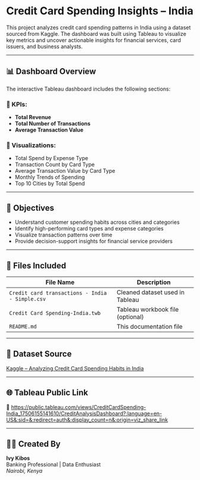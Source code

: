 # Credit Card Spending Insights – India

This project analyzes credit card spending patterns in India using a dataset sourced from Kaggle. The dashboard was built using Tableau to visualize key metrics and uncover actionable insights for financial services, card issuers, and business analysts.

---

## 📊 Dashboard Overview

The interactive Tableau dashboard includes the following sections:

### 🔹 KPIs:
- **Total Revenue**
- **Total Number of Transactions**
- **Average Transaction Value**

### 🔹 Visualizations:
- Total Spend by Expense Type
- Transaction Count by Card Type
- Average Transaction Value by Card Type
- Monthly Trends of Spending
- Top 10 Cities by Total Spend

---

## 📌 Objectives

- Understand customer spending habits across cities and categories
- Identify high-performing card types and expense categories
- Visualize transaction patterns over time
- Provide decision-support insights for financial service providers

---

## 📂 Files Included

| File Name                                   | Description                          |
|---------------------------------------------|--------------------------------------|
| `Credit card transactions - India - Simple.csv` | Cleaned dataset used in Tableau      |
| `Credit Card Spending-India.twb`           | Tableau workbook file (optional)     |
| `README.md`                                | This documentation file              |

---

## 📍 Dataset Source

[Kaggle – Analyzing Credit Card Spending Habits in India](https://www.kaggle.com/datasets/thedevastator/analyzing-credit-card-spending-habits-in-india)

---

## 🌐 Tableau Public Link

🔗 https://public.tableau.com/views/CreditCardSpending-India_17506155141610/CreditAnalysisDashboard?:language=en-US&:sid=&:redirect=auth&:display_count=n&:origin=viz_share_link

---

## 👩‍💻 Created By

**Ivy Kibos**  
Banking Professional | Data Enthusiast  
_Nairobi, Kenya_

